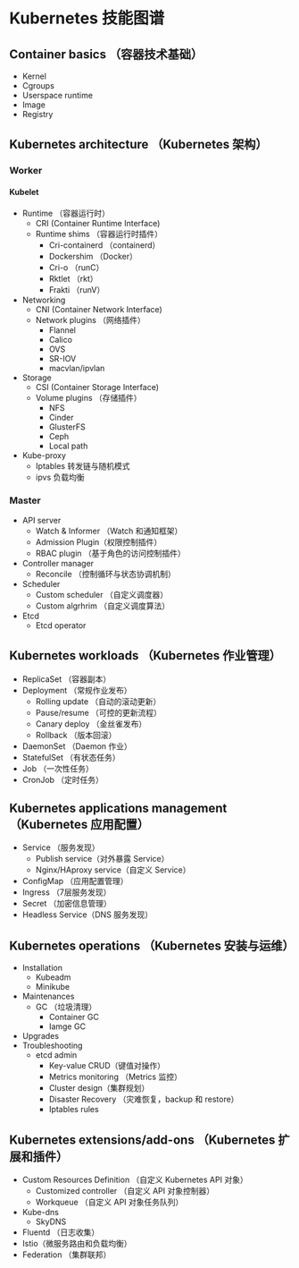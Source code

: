 # Kubernetes 技能图谱

## Container basics （容器技术基础）
* Kernel
* Cgroups
* Userspace runtime
* Image
* Registry

## Kubernetes architecture （Kubernetes 架构）

### Worker
#### Kubelet
- Runtime （容器运行时）
   * CRI (Container Runtime Interface)
   * Runtime shims （容器运行时插件）
       + Cri-containerd （containerd）
       + Dockershim （Docker）
       + Cri-o （runC）
       + Rktlet （rkt）
       + Frakti （runV）
- Networking
    * CNI (Container Network Interface)
    * Network plugins （网络插件）
        + Flannel
        + Calico
        + OVS
        + SR-IOV
        + macvlan/ipvlan
- Storage
    * CSI  (Container Storage Interface)
    * Volume plugins （存储插件）
        + NFS
        + Cinder
        + GlusterFS
        + Ceph
        + Local path
- Kube-proxy
    * Iptables 转发链与随机模式
    * ipvs 负载均衡

### Master
- API server
    * Watch & Informer （Watch 和通知框架） 
    * Admission Plugin（权限控制插件）
    * RBAC plugin （基于角色的访问控制插件）
- Controller manager
    * Reconcile （控制循环与状态协调机制）
- Scheduler
    * Custom scheduler （自定义调度器）
    * Custom algrhrim （自定义调度算法）
- Etcd
    * Etcd operator

## Kubernetes workloads （Kubernetes 作业管理）
- ReplicaSet （容器副本）
- Deployment （常规作业发布）
    * Rolling update （自动的滚动更新）
    * Pause/resume （可控的更新流程）
    * Canary deploy （金丝雀发布）
    * Rollback （版本回滚）
- DaemonSet （Daemon 作业）
- StatefulSet （有状态任务）
- Job （一次性任务）
- CronJob （定时任务）

## Kubernetes applications management （Kubernetes 应用配置）
- Service （服务发现）
    * Publish service（对外暴露 Service）
    * Nginx/HAproxy service（自定义 Service）
- ConfigMap （应用配置管理）
- Ingress （7层服务发现）
- Secret （加密信息管理）
- Headless Service（DNS 服务发现）

## Kubernetes operations （Kubernetes 安装与运维）
- Installation
    * Kubeadm
    * Minikube
- Maintenances
    * GC （垃圾清理）
        + Container GC
        + Iamge GC
- Upgrades 
- Troubleshooting
    * etcd admin
        + Key-value CRUD（键值对操作）
        + Metrics monitoring （Metrics 监控）
        + Cluster design（集群规划）
        + Disaster Recovery （灾难恢复，backup 和 restore）
        + Iptables rules

## Kubernetes extensions/add-ons （Kubernetes 扩展和插件）
- Custom Resources Definition （自定义 Kubernetes API 对象）
    * Customized controller （自定义 API 对象控制器）
    * Workqueue （自定义 API 对象任务队列）
- Kube-dns
    * SkyDNS
- Fluentd （日志收集）
- Istio（微服务路由和负载均衡）
- Federation （集群联邦）

